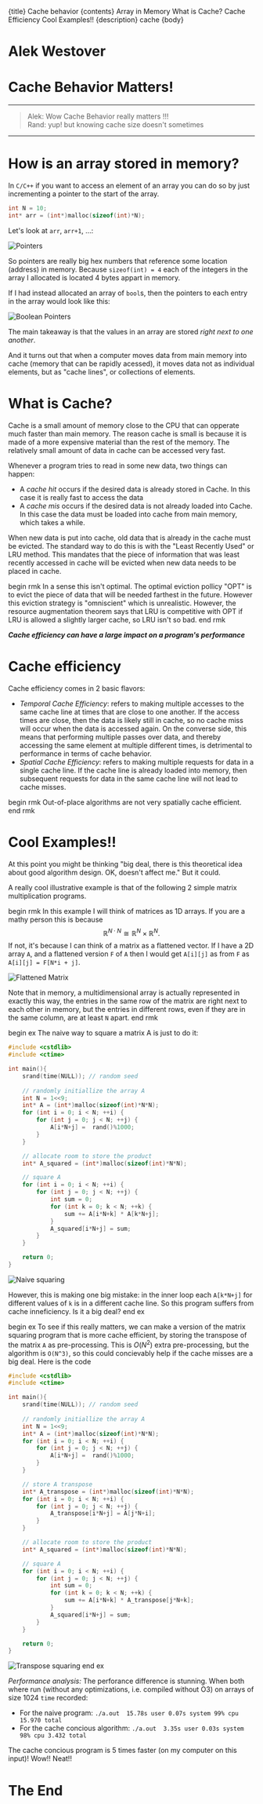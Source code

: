 {title}
Cache behavior
{contents}
Array in Memory
What is Cache?
Cache Efficiency
Cool Examples!!
{description}
cache
{body}

# Alek Westover
# Cache Behavior Matters!

---

> Alek: Wow Cache Behavior really matters !!!  
> Rand: yup! but knowing cache size doesn't sometimes

---

# How is an array stored in memory?

In `C/C++` if you want to access an element of an array you can do so by just incrementing a pointer to the start of the array.

```cpp
int N = 10;
int* arr = (int*)malloc(sizeof(int)*N);
```

Let's look at `arr`, `arr+1`, $\ldots$:

![Pointers](src/images/ptrsPic.png)

So pointers are really big hex numbers that reference some location (address) in memory. Because `sizeof(int) = 4` each of the integers in the array I allocated is located 4 bytes appart in memory.

If I had instead allocated an array of `bool`s, then the pointers to each entry in the array would look like this:

![Boolean Pointers](src/images/boolPtrs.png)

The main takeaway is that the values in an array are stored _right next to one another_.

And it turns out that when a computer moves data from main memory into cache (memory
that can be rapidly acessed), it moves data not as individual elements, but as
 "cache lines", or collections of elements.

# What is Cache?

Cache is a small amount of memory close to the CPU that can opperate much
faster than main memory. The reason cache is small is because it is made of a
more expensive material than the rest of the memory.
The relatively small amount of data in cache can be accessed very fast.

Whenever a program tries to read in some new data, two things can happen:

- A _cache hit_ occurs if the desired data is already stored in Cache. In this case it is really fast to access the data
- A _cache mis_ occurs if the desired data is not already loaded into Cache. In this case the data must be loaded into cache from main memory, which takes a while.

When new data is put into cache, old data that is already in the cache must be evicted.
The standard way to do this is with the "Least Recently Used" or LRU method.
This mandates that the piece of information that was least recently accessed in
cache will be evicted when new data needs to be placed in cache. 

begin rmk
In a sense this isn't optimal. The optimal eviction pollicy "OPT" is to evict the
piece of data that will be needed farthest in the future. However this eviction
strategy is "omniscient" which is unrealistic.
However, the resource augmentation theorem says that LRU is competitive with
OPT if LRU is allowed a slightly larger cache, so LRU isn't so bad.
end rmk

***Cache efficiency can have a large impact on a program's performance***

# Cache efficiency

Cache efficiency comes in 2 basic flavors:

- *Temporal Cache Efficiency*: refers to making multiple accesses to the same cache line at times that are close to one another. If the access times are close, then the data is likely still in cache, so no cache miss will occur when the data is accessed again. On the converse side, this means that performing multiple passes over data, and thereby accessing the same element at multiple different times, is detrimental to performance in terms of cache behavior. 
- *Spatial Cache Efficiency*: refers to making multiple requests for data in a single cache line. If the cache line is already loaded into memory, then subsequent requests for data in the same cache line will not lead to cache misses.

begin rmk
Out-of-place algorithms are not very spatially cache efficient.
end rmk

# Cool Examples!!

At this point you might be thinking "big deal, there is this theoretical idea about good algorithm design. OK, doesn't affect me."
But it could.

A really cool illustrative example is that of the following 2 simple matrix multiplication programs.

begin rmk
In this example I will think of matrices as 1D arrays.
If you are a mathy person this is because 
$$\mathbb{R}^{N\cdot N} \cong \mathbb{R}^N\times\mathbb{R}^N.$$
If not, it's because I can think of a matrix as a flattened vector.
If I have a 2D array `A`, and a flattened version `F` of `A` then I would get `A[i][j]` as from `F` as `A[i][j] = F[N*i + j]`.

![Flattened Matrix](src/images/matrixVector.png)

Note that in memory, a multidimensional array is actually represented in exactly this way, the entries in the same row of the matrix are right next to each other in memory, but the entries in different rows, even if they are in the same column, are at least `N` apart.
end rmk

begin ex
The naive way to square a matrix A is just to do it:
```cpp
#include <cstdlib>
#include <ctime>

int main(){
    srand(time(NULL)); // random seed
    
    // randomly initiallize the array A
    int N = 1<<9;
    int* A = (int*)malloc(sizeof(int)*N*N);
    for (int i = 0; i < N; ++i) {
        for (int j = 0; j < N; ++j) {
            A[i*N+j] =  rand()%1000;
        }
    }

    // allocate room to store the product
    int* A_squared = (int*)malloc(sizeof(int)*N*N);

    // square A
    for (int i = 0; i < N; ++i) {
        for (int j = 0; j < N; ++j) {
            int sum = 0;
            for (int k = 0; k < N; ++k) {
                sum += A[i*N+k] * A[k*N+j];
            }
            A_squared[i*N+j] = sum;
        }
    }

    return 0;
}
```

![Naive squaring](src/images/naiveSquare.png)

However, this is making one big mistake: in the inner loop each `A[k*N+j]` for
different values of `k` is in a different cache line. So this program suffers from cache inneficiency.
Is it a big deal?
end ex

begin ex
To see if this really matters, we can make a version of the matrix squaring
program that is more cache efficient, by storing the transpose of the matrix `A` as pre-processing.
This is $O(N^2)$ extra pre-processing, but the algorithm is `O(N^3)`, so this
could concievably help if the cache misses are a big deal. Here is the code

```cpp
#include <cstdlib>
#include <ctime>

int main(){
    srand(time(NULL)); // random seed
    
    // randomly initiallize the array A
    int N = 1<<9;
    int* A = (int*)malloc(sizeof(int)*N*N);
    for (int i = 0; i < N; ++i) {
        for (int j = 0; j < N; ++j) {
            A[i*N+j] =  rand()%1000;
        }
    }

    // store A transpose
    int* A_transpose = (int*)malloc(sizeof(int)*N*N);
    for (int i = 0; i < N; ++i) {
        for (int j = 0; j < N; ++j) {
            A_transpose[i*N+j] = A[j*N+i];
        }
    }

    // allocate room to store the product
    int* A_squared = (int*)malloc(sizeof(int)*N*N);

    // square A
    for (int i = 0; i < N; ++i) {
        for (int j = 0; j < N; ++j) {
            int sum = 0;
            for (int k = 0; k < N; ++k) {
                sum += A[i*N+k] * A_transpose[j*N+k];
            }
            A_squared[i*N+j] = sum;
        }
    }

    return 0;
}

```

![Transpose squaring](src/images/coolMatrixMultiply.png)
end ex

*Performance analysis:*
The perforance difference is stunning. When both where run (without any
optimizations, i.e. compiled without O3) on arrays of size 1024 `time` recorded:

  * For the naive program: `./a.out  15.78s user 0.07s system 99% cpu 15.970 total`
  * For the cache concious algorithm: `./a.out  3.35s user 0.03s system 98% cpu 3.432 total`

The cache concious program is 5 times faster (on my computer on this input)!
Wow!! Neat!!

# The End

